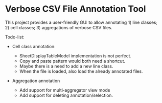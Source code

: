 # Verbose CSV File Annotation Tool
This project provides a user-friendly GUI to allow annotating 1) line classes; 2) cell classes; 3) aggregations of verbose CSV files.

Todo-list:
* Cell class annotation
  * SheetDisplayTableModel implementation is not perfect.
  * Copy and paste pattern would both need a shortcut.
  * Maybe there is a need to add a new line class.
  * When the file is loaded, also load the already annotated files.
    
* Aggregation annotation
  * Add support for multi-aggregator view mode
  * Add support for deleting annotation/selection.
  
